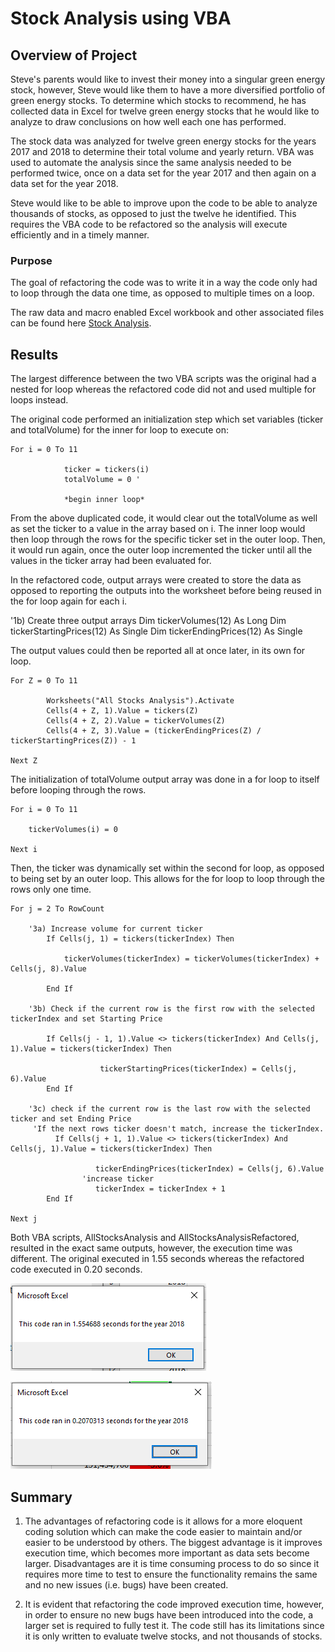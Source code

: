 # Stock Analysis using VBA

## Overview of Project
Steve's parents would like to invest their money into a singular green energy stock, however, Steve would like them to have a more diversified portfolio of green energy stocks. To determine which stocks to recommend, he has collected data in Excel for twelve green energy stocks that he would like to analyze to draw conclusions on how well each one has performed. 

The stock data was analyzed for twelve green energy stocks for the years 2017 and 2018 to determine their total volume and yearly return. VBA was used to automate the analysis since the same analysis needed to be performed twice, once on a data set for the year 2017 and then again on a data set for the year 2018. 

Steve would like to be able to improve upon the code to be able to analyze thousands of stocks, as opposed to just the twelve he identified. This requires the VBA code to be refactored so the analysis will execute efficiently and in a timely manner.

### Purpose
The goal of refactoring the code was to write it in a way the code only had to loop through the data one time, as opposed to multiple times on a loop. 

The raw data and macro enabled Excel workbook and other associated files can be found here [Stock Analysis](https://github.com/RexBas90/stock-analysis).

## Results
The largest difference between the two VBA scripts was the original had a nested for loop whereas the refactored code did not and used multiple for loops instead.  

The original code performed an initialization step which set variables (ticker and totalVolume) for the inner for loop to execute on:

    For i = 0 To 11
                
                ticker = tickers(i)
                totalVolume = 0 '

                *begin inner loop*

From the above duplicated code, it would clear out the totalVolume as well as set the ticker to a value in the array based on i. The inner loop would then loop through the rows for the specific ticker set in the outer loop. Then, it would run again, once the outer loop incremented the ticker until all the values in the ticker array had been evaluated for.  


In the refactored code, output arrays were created to store the data as opposed to reporting the outputs into the worksheet before being reused in the for loop again for each i. 

 '1b) Create three output arrays
    Dim tickerVolumes(12) As Long
    Dim tickerStartingPrices(12) As Single
    Dim tickerEndingPrices(12) As Single

The output values could then be reported all at once later, in its own for loop. 

    For Z = 0 To 11
    
            Worksheets("All Stocks Analysis").Activate
            Cells(4 + Z, 1).Value = tickers(Z)
            Cells(4 + Z, 2).Value = tickerVolumes(Z)
            Cells(4 + Z, 3).Value = (tickerEndingPrices(Z) / tickerStartingPrices(Z)) - 1

    Next Z

The initialization of totalVolume output array was done in a for loop to itself before looping through the rows. 
 
    For i = 0 To 11
        
        tickerVolumes(i) = 0
        
    Next i

Then, the ticker was dynamically set within the second for loop, as opposed to being set by an outer loop. This allows for the for loop to loop through the rows only one time. 

    For j = 2 To RowCount

        '3a) Increase volume for current ticker
            If Cells(j, 1) = tickers(tickerIndex) Then

                tickerVolumes(tickerIndex) = tickerVolumes(tickerIndex) + Cells(j, 8).Value

            End If

        '3b) Check if the current row is the first row with the selected tickerIndex and set Starting Price

            If Cells(j - 1, 1).Value <> tickers(tickerIndex) And Cells(j, 1).Value = tickers(tickerIndex) Then

                        tickerStartingPrices(tickerIndex) = Cells(j, 6).Value
            End If

        '3c) check if the current row is the last row with the selected ticker and set Ending Price
         'If the next rows ticker doesn't match, increase the tickerIndex.
              If Cells(j + 1, 1).Value <> tickers(tickerIndex) And Cells(j, 1).Value = tickers(tickerIndex) Then
              
                       tickerEndingPrices(tickerIndex) = Cells(j, 6).Value
                    'increase ticker
                       tickerIndex = tickerIndex + 1
            End If

    Next j

Both VBA scripts, AllStocksAnalysis and AllStocksAnalysisRefactored, resulted in the exact same outputs, however, the execution time was different. The original executed in 1.55 seconds whereas the refactored code executed in 0.20 seconds. 

![AllStocksAnalysis Execution Time](VBA_Challenge_2018.PNG)

![AllStocksAnalysisRefactored Execution Time](VBA_Challenge_2018_Refactored.PNG)


## Summary
1. The advantages of refactoring code is it allows for a more eloquent coding solution which can make the code easier to maintain and/or easier to be understood by others. The biggest advantage is it improves execution time, which becomes more important as data sets become larger. Disadvantages are it is time consuming process to do so since it requires more time to test to ensure the functionality remains the same and no new issues (i.e. bugs) have been created. 

2. It is evident that refactoring the code improved execution time, however, in order to ensure no new bugs have been introduced into the code, a larger set is required to fully test it. The code still has its limitations since it is only written to evaluate twelve stocks, and not thousands of stocks. 
